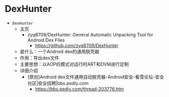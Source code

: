 # DexHunter

* `DexHunter`
  * 主页
    * zyq8709/DexHunter: General Automatic Unpacking Tool for Android Dex Files
      * https://github.com/zyq8709/DexHunter
  * 是什么：一个Android dex的通用脱壳器
  * 作用：导出dex文件
  * 主要思想：以AOP的模式对运行时ART和DVM进行定制
  * 详细介绍
    * [原创]Android dex文件通用自动脱壳器-Android安全-看雪论坛-安全社区|安全招聘|bbs.pediy.com
      * https://bbs.pediy.com/thread-203776.htm
